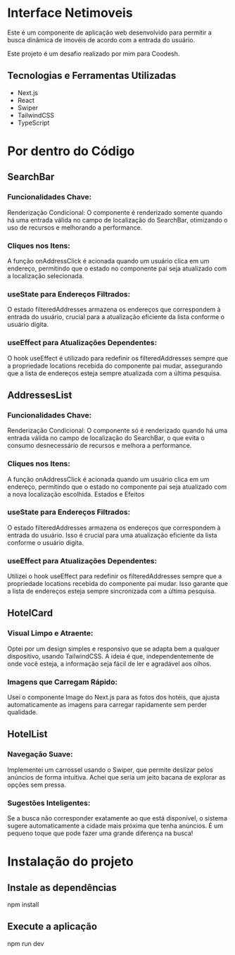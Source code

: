 # Interface Netimoveis

Este é um componente de aplicação web desenvolvido para permitir a busca dinâmica de imovéis de acordo com a entrada do usuário. 

Este projeto é um desafio realizado por mim para Coodesh.

## Tecnologias e Ferramentas Utilizadas

- Next.js
- React
- Swiper
- TailwindCSS
- TypeScript


# Por dentro do Código

## SearchBar
### Funcionalidades Chave:

Renderização Condicional:
O componente é renderizado somente quando há uma entrada válida no campo de localização do SearchBar, otimizando o uso de recursos e melhorando a performance.

### Cliques nos Itens:
A função onAddressClick é acionada quando um usuário clica em um endereço, permitindo que o estado no componente pai seja atualizado com a localização selecionada.

### useState para Endereços Filtrados:
O estado filteredAddresses armazena os endereços que correspondem à entrada do usuário, crucial para a atualização eficiente da lista conforme o usuário digita.

### useEffect para Atualizações Dependentes:
O hook useEffect é utilizado para redefinir os filteredAddresses sempre que a propriedade locations recebida do componente pai mudar, assegurando que a lista de endereços esteja sempre atualizada com a última pesquisa.

## AddressesList

### Funcionalidades Chave:
Renderização Condicional:
O componente só é renderizado quando há uma entrada válida no campo de localização do SearchBar, o que evita o consumo desnecessário de recursos e melhora a performance.

### Cliques nos Itens:
A função onAddressClick é acionada quando um usuário clica em um endereço, permitindo que o estado no componente pai seja atualizado com a nova localização escolhida.
Estados e Efeitos

### useState para Endereços Filtrados: 
O estado filteredAddresses armazena os endereços que correspondem à entrada do usuário. Isso é crucial para uma atualização eficiente da lista conforme o usuário digita.

### useEffect para Atualizações Dependentes: 
Utilizei o hook useEffect para redefinir os filteredAddresses sempre que a propriedade locations recebida do componente pai mudar. Isso garante que a lista de endereços esteja sempre sincronizada com a última pesquisa.

## HotelCard

### Visual Limpo e Atraente:
Optei por um design simples e responsivo que se adapta bem a qualquer dispositivo, usando TailwindCSS. A ideia é que, independentemente de onde você esteja, a informação seja fácil de ler e agradável aos olhos.

### Imagens que Carregam Rápido:
Usei o componente Image do Next.js para as fotos dos hotéis, que ajusta automaticamente as imagens para carregar rapidamente sem perder qualidade.

## HotelList

### Navegação Suave:
Implementei um carrossel usando o Swiper, que permite deslizar pelos anúncios de forma intuitiva. Achei que seria um jeito bacana de explorar as opções sem pressa.

### Sugestões Inteligentes:
Se a busca não corresponder exatamente ao que está disponível, o sistema sugere automaticamente a cidade mais próxima que tenha anúncios. É um pequeno toque que pode fazer uma grande diferença na busca!

# Instalação do projeto

## Instale as dependências
npm install

## Execute a aplicação
npm run dev
